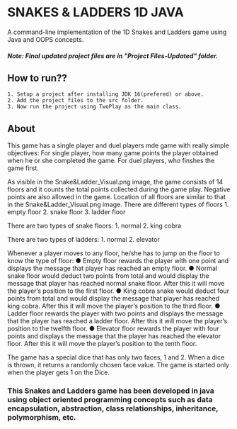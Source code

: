 # SNAKES & LADDERS 1D JAVA
A command-line implementation of the 1D Snakes and Ladders game using Java and OOPS concepts.

##### Note: Final updated project files are in "Project Files-Updated" folder.

## How to run??
    1. Setup a project after installing JDK 16(prefered) or above.
    2. Add the project files to the src folder.
    3. Now run the project using TwoPlay as the main class.

## About

This game has a single player and duel players mde game with really simple objectives: 
    For single player, how many game points the player obtained when he or she completed the game.
    For duel players, who finshes the game first.

As visible in the Snake&Ladder_Visual.png image, the game consists of 14 floors and it counts the total points collected during the game play. Negative points are also allowed in the game. Location of all floors are similar to that in the Snake&Ladder_Visual.png image.
There are different types of floors
    1. empty floor
    2. snake floor
    3. ladder floor

There are two types of snake floors:
    1. normal
    2. king cobra
    
There are two types of ladders:
    1. normal
    2. elevator

Whenever a player moves to any floor, he/she has to jump on the floor to know the type of floor:
        ● Empty floor rewards the player with one point and displays the message that player has reached an empty floor.
        ● Normal snake floor would deduct two points from total and would display the message that player has reached normal snake floor. After this it will move
          the player’s position to the first floor.
        ● King cobra snake would deduct four points from total and would display the message that player has reached king cobra. After this it will move the
          player’s position to the third floor.
        ● Ladder floor rewards the player with two points and displays the message that the player has reached a ladder floor. After this it will move the
          player’s position to the twelfth floor.
        ● Elevator floor rewards the player with four points and displays the message that the player has reached the elevator floor. After this it will move the
          player’s position to the tenth floor.
          
The game has a special dice that has only two faces, 1 and 2. When a dice is thrown, it returns a randomly chosen face value. The game is started only when the player gets 1 on the Dice.

### This Snakes and Ladders game has been developed in java using object oriented programming concepts such as data encapsulation, abstraction, class relationships, inheritance, polymorphism, etc.
